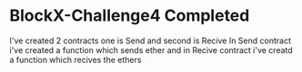 # BlockX-Challenge4 Completed

I've created 2 contracts one is Send and second is Recive
In Send contract i've created a function which sends ether and in Recive contract i've creatd a function which recives the ethers
